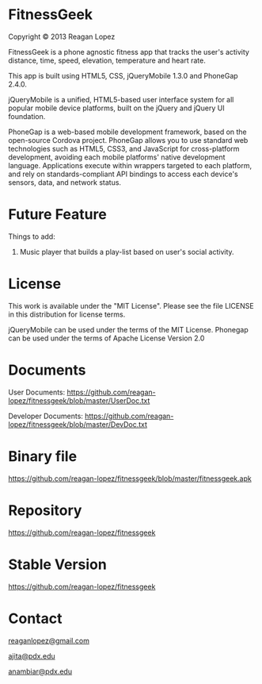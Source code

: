 FitnessGeek
============
Copyright © 2013 Reagan Lopez

FitnessGeek is a phone agnostic fitness app that tracks the user's activity distance, time, speed, elevation, temperature and heart rate.

This app is built using HTML5, CSS, jQueryMobile 1.3.0 and PhoneGap 2.4.0.

jQueryMobile is a unified, HTML5-based user interface system for all popular mobile device platforms, built on the jQuery and jQuery UI foundation.

PhoneGap is a web-based mobile development framework, based on the open-source Cordova project. PhoneGap allows you to use standard web technologies such as HTML5, CSS3, and JavaScript for cross-platform development, avoiding each mobile platforms' native development language. Applications execute within wrappers targeted to each platform, and rely on standards-compliant API bindings to access each device's sensors, data, and network status.

Future Feature
==============
Things to add: 

1. Music player that builds a play-list based on user's social activity.

License
=======
This work is available under the "MIT License". Please see the file LICENSE in this distribution for license terms.

jQueryMobile can be used under the terms of the MIT License. Phonegap can be used under the terms of Apache License Version 2.0

Documents
=========
User Documents: https://github.com/reagan-lopez/fitnessgeek/blob/master/UserDoc.txt

Developer Documents: https://github.com/reagan-lopez/fitnessgeek/blob/master/DevDoc.txt

Binary file
===========
https://github.com/reagan-lopez/fitnessgeek/blob/master/fitnessgeek.apk

Repository
==========
https://github.com/reagan-lopez/fitnessgeek

Stable Version
==============
https://github.com/reagan-lopez/fitnessgeek

Contact
=======
reaganlopez@gmail.com

ajita@pdx.edu

anambiar@pdx.edu